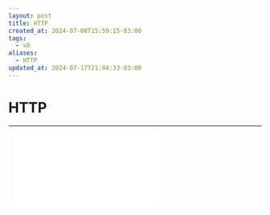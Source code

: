 ```yaml
---
layout: post
title: HTTP
created_at: 2024-07-08T15:59:15-03:00
tags:
  - v0
aliases:
  - HTTP
updated_at: 2024-07-17T21:04:33-03:00
---
```

# HTTP
---

![Header](_draft/2024/07/2024-06-30-Header_HTTP.md)
